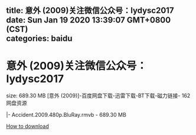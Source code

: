 
title: 意外 (2009)关注微信公众号：lydysc2017
date: Sun Jan 19 2020 13:39:07 GMT+0800 (CST)    
categories: baidu
---

# 意外 (2009)关注微信公众号：lydysc2017
size: 689.30 MB
 [意外 (2009)]-百度网盘下载-迅雷下载-BT下载-磁力链接- 162网盘资源
 
|- Accident.2009.480p.BluRay.rmvb - 689.30 MB

[How to download](https://bpcam.bemobtrk.com/go/2ceec3aa-1ca2-46d6-b9ff-aaa5c184517c?jno=2381)